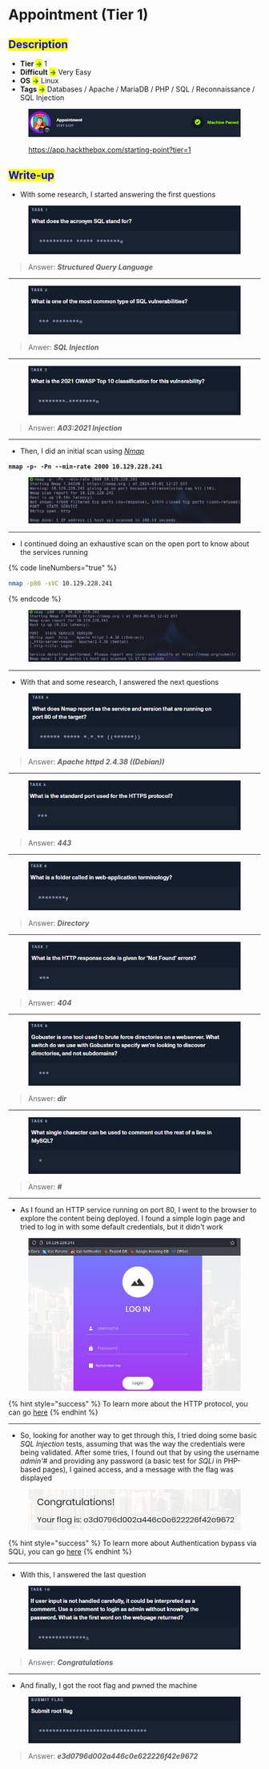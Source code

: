 # Appointment (Tier 1)

## <mark style="color:blue;">Description</mark>

* **Tier&#x20;**<mark style="color:green;">**->**</mark> 1
* **Difficult** <mark style="color:green;">**->**</mark> Very Easy
* **OS** <mark style="color:green;">**->**</mark> Linux
* **Tags&#x20;**<mark style="color:green;">**->**</mark> Databases / Apache / MariaDB / PHP / SQL / Reconnaissance / SQL Injection

<figure><img src="../../.gitbook/assets/image (117) (1).png" alt=""><figcaption><p><a href="https://app.hackthebox.com/starting-point?tier=1">https://app.hackthebox.com/starting-point?tier=1</a></p></figcaption></figure>

## <mark style="color:blue;">Write-up</mark>

* With some research, I started answering the first questions

<figure><img src="../../.gitbook/assets/image (122) (1).png" alt=""><figcaption></figcaption></figure>

> Answer: _**Structured Query Language**_

***

<figure><img src="../../.gitbook/assets/image (124) (1).png" alt=""><figcaption></figcaption></figure>

> Anwer: _**SQL Injection**_

***

<figure><img src="../../.gitbook/assets/image (125) (1).png" alt=""><figcaption></figcaption></figure>

> Answer: _**A03:2021 Injection**_

***

* Then, I did an initial scan using [_Nmap_](../../networks/tools-and-utilities.md#nmap)

<pre class="language-bash" data-line-numbers><code class="lang-bash"><strong>nmap -p- -Pn --min-rate 2000 10.129.228.241
</strong></code></pre>

<figure><img src="../../.gitbook/assets/image (134) (1).png" alt=""><figcaption></figcaption></figure>

***

* I continued doing an exhaustive scan on the open port to know about the services running

{% code lineNumbers="true" %}
```bash
nmap -p80 -sVC 10.129.228.241
```
{% endcode %}

<figure><img src="../../.gitbook/assets/image (135) (1).png" alt=""><figcaption></figcaption></figure>

***

* With that and some research, I answered the next questions

<figure><img src="../../.gitbook/assets/image (126) (1).png" alt=""><figcaption></figcaption></figure>

> Answer: _**Apache httpd 2.4.38 ((Debian))**_

***

<figure><img src="../../.gitbook/assets/image (128) (1).png" alt=""><figcaption></figcaption></figure>

> Answer: _**443**_

***

<figure><img src="../../.gitbook/assets/image (127) (1).png" alt=""><figcaption></figcaption></figure>

> Answer: _**Directory**_

***

<figure><img src="../../.gitbook/assets/image (129) (1).png" alt=""><figcaption></figcaption></figure>

> Answer: _**404**_

***

<figure><img src="../../.gitbook/assets/image (130) (1).png" alt=""><figcaption></figcaption></figure>

> Answer: _**dir**_

***

<figure><img src="../../.gitbook/assets/image (131) (1).png" alt=""><figcaption></figcaption></figure>

> Answer: _**#**_

***

* As I found an HTTP service running on port 80, I went to the browser to explore the content being deployed. I found a simple login page and tried to log in with some default credentials, but it didn't work

<figure><img src="../../.gitbook/assets/image (136) (1).png" alt=""><figcaption></figcaption></figure>

{% hint style="success" %}
To learn more about the HTTP protocol, you can go [here](../../networks/protocols/http/)
{% endhint %}

***

* So, looking for another way to get through this, I tried doing some basic _SQL Injection_ tests, assuming that was the way the credentials were being validated.  After some tries, I found out that by using the username _admin'#_ and providing any password (a basic test for _SQLi_ in PHP-based pages), I gained access, and a message with the flag was displayed

<figure><img src="../../.gitbook/assets/image (137) (1).png" alt=""><figcaption></figcaption></figure>

{% hint style="success" %}
To learn more about Authentication bypass via SQLi, you can go [here](../../database-attacks/specific-scenarios/sql-injection/authentication-bypass.md)
{% endhint %}

***

* With this, I answered the last question

<figure><img src="../../.gitbook/assets/image (132) (1).png" alt=""><figcaption></figcaption></figure>

> Answer: _**Congratulations**_

***

* And finally, I got the root flag and pwned the machine

<figure><img src="../../.gitbook/assets/image (133) (1).png" alt=""><figcaption></figcaption></figure>

> Answer: _**e3d0796d002a446c0e622226f42e9672**_
